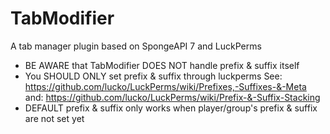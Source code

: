 # TabModifier
A tab manager plugin based on SpongeAPI 7 and LuckPerms
- BE AWARE that TabModifier DOES NOT handle prefix & suffix itself
- You SHOULD ONLY set prefix & suffix through luckperms
See:
https://github.com/lucko/LuckPerms/wiki/Prefixes,-Suffixes-&-Meta
and:
https://github.com/lucko/LuckPerms/wiki/Prefix-&-Suffix-Stacking
- DEFAULT prefix & suffix only works when player/group's prefix & suffix are not set yet
